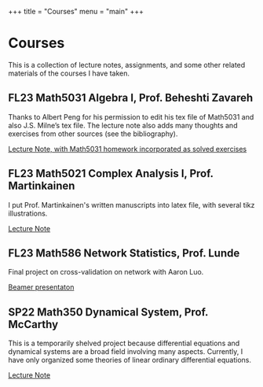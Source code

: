 +++
title = "Courses"
menu = "main"
+++

# Courses

This is a collection of lecture notes, assignments, and some other related materials of the courses I have taken.

## FL23 Math5031 Algebra I, Prof. Beheshti Zavareh
Thanks to Albert Peng for his permission to edit his tex file of Math5031 and also J.S. Milne’s tex file. The lecture note also adds many thoughts and exercises from other sources (see the bibliography).

[Lecture Note, with Math5031 homework incorporated as solved exercises](/pdfs/5031-5032_Algebra.pdf)

## FL23 Math5021 Complex Analysis I, Prof. Martinkainen
I put Prof. Martinkainen's written manuscripts into latex file, with several tikz illustrations.

[Lecture Note](/pdfs/5021-5022_Complex_Analysis.pdf)

## FL23 Math586 Network Statistics, Prof. Lunde
Final project on cross-validation on network with Aaron Luo.

[Beamer presentaton](/pdfs/586_Cross_Validation_on_Network.pdf)

## SP22 Math350 Dynamical System, Prof. McCarthy
This is a temporarily shelved project because differential equations and dynamical systems are a broad field involving many aspects. Currently, I have only organized some theories of linear ordinary differential equations.

[Lecture Note](/pdfs/350_Ordinary_Differential_Equations.pdf)

